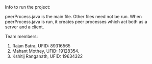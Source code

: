 Info to run the project:

peerProcess.java is the main file. Other files need not be run.
When peerProcess.java is run, it creates peer processes which act both as a server and a client.

Team members:
1. Rajan Batra, UFID: 89316565
2. Mahant Mothey, UFID: 19128354.
3. Kshitij Ranganath, UFID: 19634322
